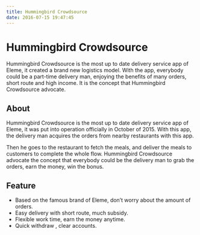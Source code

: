 ```yaml
---
title: Hummingbird Crowdsource
date: 2016-07-15 19:47:45
---
```


# Hummingbird Crowdsource

Hummingbird Crowdsource is the most up to date delivery service app of Eleme, it created a brand new logistics model. With the app, everybody could be a part-time delivery man, enjoying the benefits of many orders, short route and high income. It is the concept that Hummingbird Crowdsource advocate.

## About

Hummingbird Crowdsource is the most up to date delivery service app of Eleme, it was put into   operation officially in October of 2015. With this app, the delivery man acquires the orders from nearby restaurants with this app. 

Then he goes to the restaurant to fetch the meals, and deliver the meals to customers to complete the whole flow. Hummingbird Crowdsource advocate the concept that everybody could be the delivery man to grab the orders, earn the money, win the bonus.

## Feature
- Based on the famous brand of Eleme, don’t worry about the amount of orders.
- Easy delivery with short route, much subsidy.
- Flexible work time, earn the money anytime.
- Quick withdraw , clear accounts.



